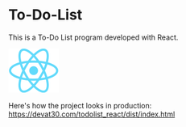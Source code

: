 # To-Do-List

This is a To-Do List program developed with React.

<img width="100px" src="React-icon.png"/>

Here's how the project looks in production: https://devat30.com/todolist_react/dist/index.html
